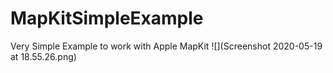 # MapKitSimpleExample
Very Simple Example to work with Apple MapKit
![](Screenshot 2020-05-19 at 18.55.26.png)
